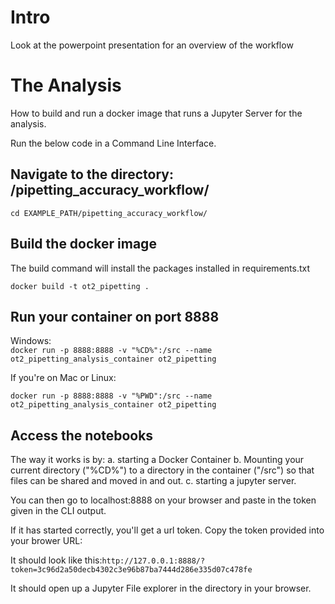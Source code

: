 # Intro

Look at the powerpoint presentation for an overview of the workflow


# The Analysis

How to build and run a docker image that runs a Jupyter Server for the analysis.

Run the below code in a Command Line Interface.

## Navigate to the directory: /pipetting_accuracy_workflow/

`cd EXAMPLE_PATH/pipetting_accuracy_workflow/`

## Build the docker image

The build command will install the packages installed in requirements.txt

`docker build -t ot2_pipetting .`

## Run your container on port 8888

Windows:  
`docker run -p 8888:8888 -v "%CD%":/src --name ot2_pipetting_analysis_container ot2_pipetting `

If you're on Mac or Linux:

`docker run -p 8888:8888 -v "%PWD":/src --name ot2_pipetting_analysis_container ot2_pipetting`

## Access the notebooks


The way it works is by:
a. starting a Docker Container
b. Mounting your current directory ("%CD%") to a directory in the container ("/src") so that files can be shared and moved in and out.
c. starting a jupyter server.


You can then go to localhost:8888 on your browser and paste in the token given in the CLI output.  

If it has started correctly, you'll get a url token. Copy the token provided into your brower URL:  

It should look like this:`http://127.0.0.1:8888/?token=3c96d2a50decb4302c3e96b87ba7444d286e335d07c478fe`  

It should open up a Jupyter File explorer in the directory in your browser.
